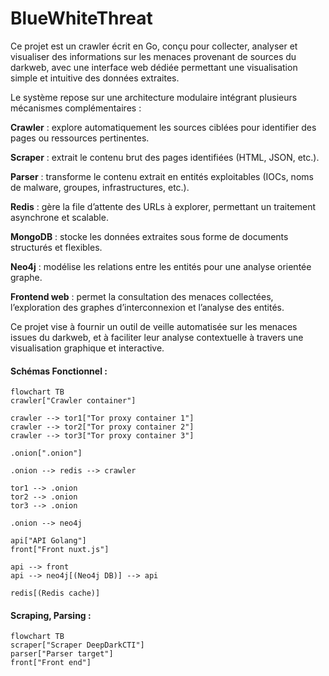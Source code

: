 # BlueWhiteThreat
Ce projet est un crawler écrit en Go, conçu pour collecter, analyser et visualiser des informations sur les menaces provenant de sources du darkweb, avec une interface web dédiée permettant une visualisation simple et intuitive des données extraites.

Le système repose sur une architecture modulaire intégrant plusieurs mécanismes complémentaires :

**Crawler** : explore automatiquement les sources ciblées pour identifier des pages ou ressources pertinentes.

**Scraper** : extrait le contenu brut des pages identifiées (HTML, JSON, etc.).

**Parser** : transforme le contenu extrait en entités exploitables (IOCs, noms de malware, groupes, infrastructures, etc.).

**Redis** : gère la file d’attente des URLs à explorer, permettant un traitement asynchrone et scalable.

**MongoDB** : stocke les données extraites sous forme de documents structurés et flexibles.

**Neo4j** : modélise les relations entre les entités pour une analyse orientée graphe.

**Frontend web** : permet la consultation des menaces collectées, l’exploration des graphes d’interconnexion et l’analyse des entités.

Ce projet vise à fournir un outil de veille automatisée sur les menaces issues du darkweb, et à faciliter leur analyse contextuelle à travers une visualisation graphique et interactive.

#### Schémas Fonctionnel :
```mermaid
flowchart TB
crawler["Crawler container"]

crawler --> tor1["Tor proxy container 1"] 
crawler --> tor2["Tor proxy container 2"] 
crawler --> tor3["Tor proxy container 3"] 

.onion[".onion"]

.onion --> redis --> crawler

tor1 --> .onion
tor2 --> .onion
tor3 --> .onion

.onion --> neo4j

api["API Golang"]
front["Front nuxt.js"]

api --> front
api --> neo4j[(Neo4j DB)] --> api

redis[(Redis cache)]

```

#### Scraping, Parsing :

```mermaid
flowchart TB
scraper["Scraper DeepDarkCTI"]
parser["Parser target"]
front["Front end"]

```